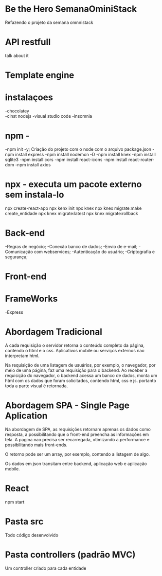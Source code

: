 # Be the Hero SemanaOminiStack
Refazendo o projeto da semana omnnistack

# API restfull
talk about it

# Template engine


# instalaçoes 
-chocolatey     
-cinst nodejs
-visual studio code
-insomnia
# npm - 
-npm init -y; Criação do projeto com o node com o arquivo package.json
-npm install express
-npm install nodemon -D
-npm install knex
-npm install sqlite3
-npm install cors
-npm install react-icons
-npm install react-router-dom 
-npm install axios

# npx - executa um pacote externo sem instala-lo
npx create-react-app
npx kenx init
npx knex
    npx knex migrate:make create_entidade
    npx knex migrate:latest
    npx knex migrate:rollback

# Back-end
-Regras de negócio;
-Conexão banco de dados;
-Envio de e-mail;
-Comunicação com webservices;
-Autenticação do usuário;
-Criptografia e segurança;

# Front-end

# FrameWorks
-Express

# Abordagem Tradicional
A cada requisição o servidor retorna o conteúdo completo da página, contendo o html e o css. Aplicativos mobile ou serviços externos nao interpretam html.

Na requisição de uma listagem de usuários, por exemplo, o navegador, por meio de uma página, faz uma requisição para o backend. Ao receber a requisição do navegador, o backend acessa um banco de dados, monta um html com os dados que foram solicitados, contendo html, css e js. portanto toda a parte visual é retornada.

# Abordagem SPA - Single Page Aplication
Na abordagem de SPA, as requisições retornam aprenas os dados como resposta, a possibilitando que o front-end preencha as informações em tela.
A pagina nao precisa ser recarregada, otimizando a performance e possibilitando mais front-ends.

O retorno pode ser um array, por exemplo, contendo a listagem de algo.

Os dados em json transitam entre backend, aplicação web e aplicação mobile.

# React
npm start


# Pasta src
Todo código desenvolvido

# Pasta controllers (padrão MVC)
Um controller criado para cada entidade